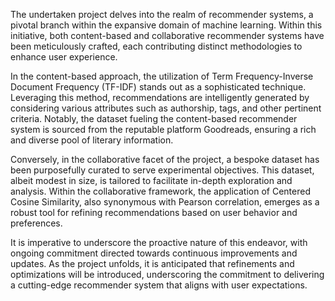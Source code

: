 The undertaken project delves into the realm of recommender systems, a pivotal branch within the expansive domain of machine learning. Within this initiative, both content-based and collaborative recommender systems have been meticulously crafted, each contributing distinct methodologies to enhance user experience.

In the content-based approach, the utilization of Term Frequency-Inverse Document Frequency (TF-IDF) stands out as a sophisticated technique. Leveraging this method, recommendations are intelligently generated by considering various attributes such as authorship, tags, and other pertinent criteria. Notably, the dataset fueling the content-based recommender system is sourced from the reputable platform Goodreads, ensuring a rich and diverse pool of literary information.

Conversely, in the collaborative facet of the project, a bespoke dataset has been purposefully curated to serve experimental objectives. This dataset, albeit modest in size, is tailored to facilitate in-depth exploration and analysis. Within the collaborative framework, the application of Centered Cosine Similarity, also synonymous with Pearson correlation, emerges as a robust tool for refining recommendations based on user behavior and preferences.

It is imperative to underscore the proactive nature of this endeavor, with ongoing commitment directed towards continuous improvements and updates. As the project unfolds, it is anticipated that refinements and optimizations will be introduced, underscoring the commitment to delivering a cutting-edge recommender system that aligns with user expectations.

